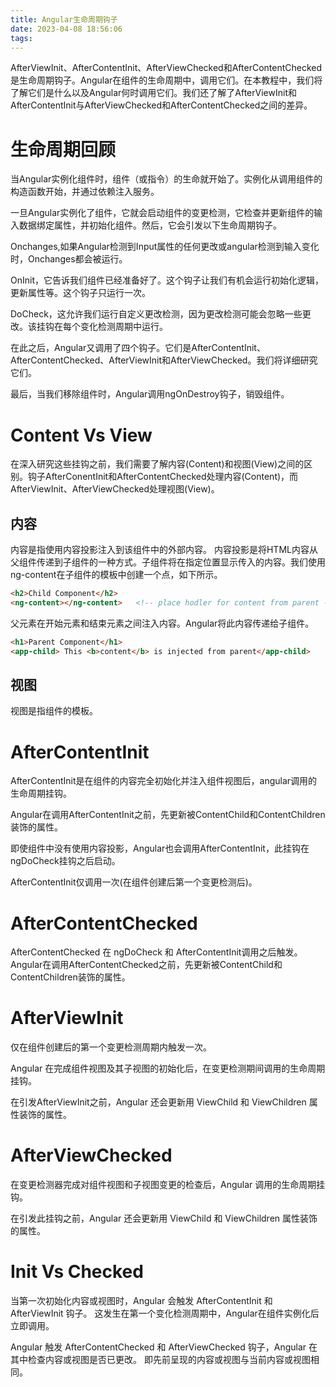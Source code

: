 ```yaml
---
title: Angular生命周期钩子
date: 2023-04-08 18:56:06
tags:
---
```

AfterViewInit、AfterContentInit、AfterViewChecked和AfterContentChecked是生命周期钩子。Angular在组件的生命周期中，调用它们。在本教程中，我们将了解它们是什么以及Angular何时调用它们。我们还了解了AfterViewInit和AfterContentInit与AfterViewChecked和AfterContentChecked之间的差异。

# 生命周期回顾
当Angular实例化组件时，组件（或指令）的生命就开始了。实例化从调用组件的构造函数开始，并通过依赖注入服务。

一旦Angular实例化了组件，它就会启动组件的变更检测，它检查并更新组件的输入数据绑定属性，并初始化组件。然后，它会引发以下生命周期钩子。

Onchanges,如果Angular检测到Input属性的任何更改或angular检测到输入变化时，Onchanges都会被运行。

OnInit，它告诉我们组件已经准备好了。这个钩子让我们有机会运行初始化逻辑，更新属性等。这个钩子只运行一次。

DoCheck，这允许我们运行自定义更改检测，因为更改检测可能会忽略一些更改。该挂钩在每个变化检测周期中运行。

在此之后，Angular又调用了四个钩子。它们是AfterContentInit、AfterContentChecked、AfterViewInit和AfterViewChecked。我们将详细研究它们。

最后，当我们移除组件时，Angular调用ngOnDestroy钩子，销毁组件。

# Content Vs View

在深入研究这些挂钩之前，我们需要了解内容(Content)和视图(View)之间的区别。钩子AfterConentInit和AfterContentChecked处理内容(Content)，而AfterViewInit、AfterViewChecked处理视图(View)。

## 内容

内容是指使用内容投影注入到该组件中的外部内容。
内容投影是将HTML内容从父组件传递到子组件的一种方式。子组件将在指定位置显示传入的内容。我们使用ng-content在子组件的模板中创建一个点，如下所示。
~~~html
<h2>Child Component</h2>
<ng-content></ng-content>   <!-- place hodler for content from parent -->
~~~

父元素在开始元素和结束元素之间注入内容。Angular将此内容传递给子组件。
~~~html
<h1>Parent Component</h1>
<app-child> This <b>content</b> is injected from parent</app-child>
 ~~~

## 视图
视图是指组件的模板。

# AfterContentInit
AfterContentInit是在组件的内容完全初始化并注入组件视图后，angular调用的生命周期挂钩。

Angular在调用AfterContentInit之前，先更新被ContentChild和ContentChildren装饰的属性。

即使组件中没有使用内容投影，Angular也会调用AfterContentInit，此挂钩在ngDoCheck挂钩之后启动。

AfterContentInit仅调用一次(在组件创建后第一个变更检测后)。

# AfterContentChecked

AfterContentChecked 在 ngDoCheck 和 AfterContentInit调用之后触发。
Angular在调用AfterContentChecked之前，先更新被ContentChild和ContentChildren装饰的属性。

# AfterViewInit
仅在组件创建后的第一个变更检测周期内触发一次。

Angular 在完成组件视图及其子视图的初始化后，在变更检测期间调用的生命周期挂钩。

在引发AfterViewInit之前，Angular 还会更新用 ViewChild 和 ViewChildren 属性装饰的属性。

# AfterViewChecked

在变更检测器完成对组件视图和子视图变更的检查后，Angular 调用的生命周期挂钩。

在引发此挂钩之前，Angular 还会更新用 ViewChild 和 ViewChildren 属性装饰的属性。

# Init Vs Checked
当第一次初始化内容或视图时，Angular 会触发 AfterContentInit 和 AfterViewInit 钩子。 这发生在第一个变化检测周期中，Angular在组件实例化后立即调用。

Angular 触发 AfterContentChecked 和 AfterViewChecked 钩子，Angular 在其中检查内容或视图是否已更改。 即先前呈现的内容或视图与当前内容或视图相同。

